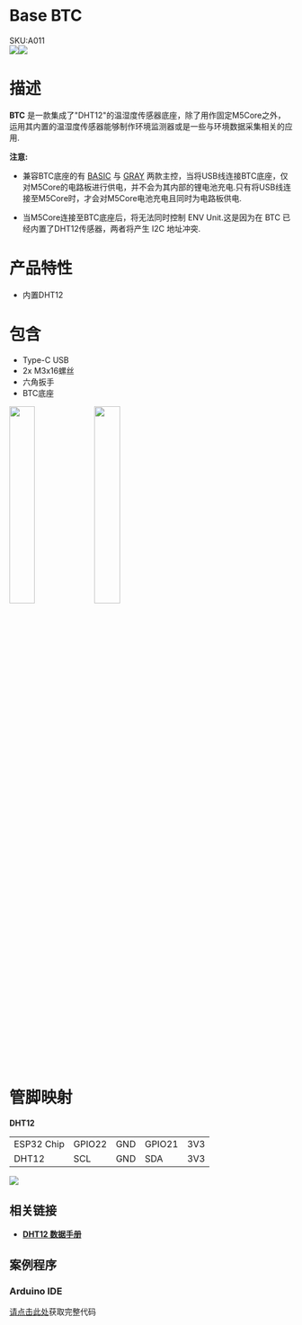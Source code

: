 # Base BTC

<div class="badge badge-pill badge-primary product_sku_tag">SKU:A011</div>


<div class="product_pic"><img src="assets/img/product_pics/module/module_btc_01.webp"><img src="assets/img/product_pics/module/module_btc_02.webp">

<!-- <img src="assets/img/product_pics/module/module_btc_04.webp" width="30%" height="30%"> -->

# 描述

**BTC** 是一款集成了"DHT12"的温湿度传感器底座，除了用作固定M5Core之外，运用其内置的温湿度传感器能够制作环境监测器或是一些与环境数据采集相关的应用.

**注意:**

* 兼容BTC底座的有 [BASIC](https://docs.m5stack.com/#/zh_CN/core/basic) 与 [GRAY](https://docs.m5stack.com/#/zh_CN/core/gray) 两款主控，当将USB线连接BTC底座，仅对M5Core的电路板进行供电，并不会为其内部的锂电池充电.只有将USB线连接至M5Core时，才会对M5Core电池充电且同时为电路板供电.

* 当M5Core连接至BTC底座后，将无法同时控制 ENV Unit.这是因为在 BTC 已经内置了DHT12传感器，两者将产生 I2C 地址冲突.

#  产品特性

-  内置DHT12

#  包含

-  Type-C USB
-  2x M3x16螺丝
-  六角扳手
-  BTC底座

<img src="assets/img/product_pics/module/module_btc_04.webp" width="30%" height="30%"><img src="assets/img/product_pics/module/module_btc_03.webp" width="30%" height="30%">

#  管脚映射

**DHT12**

<table>
 <tr><td>ESP32 Chip</td><td>GPIO22</td><td>GND</td><td>GPIO21</td><td>3V3</td></tr>
 <tr><td>DHT12</td><td>SCL</td><td>GND</td><td>SDA</td><td>3V3</td></tr>
</table>

<img src="assets/img/product_pics/module/module_btc_dht12_pinmap.webp">

## 相关链接

- **[DHT12 数据手册](https://m5stack.oss-cn-shenzhen.aliyuncs.com/resource/docs/datasheet/hat/DHT12_en.pdf)**

## 案例程序

### Arduino IDE

[请点击此处](https://github.com/m5stack/M5-ProductExampleCodes/tree/master/Base/BTC/Arduino)获取完整代码

<script>

   var purchase_link = 'https://m5stack.com/collections/m5-base/products/btc-standing-base';

   anchor_search(purchase_link);
   scrollFunc();

</script>